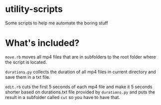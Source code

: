 # utility-scripts
Some scripts to help me automate the boring stuff

# What's included?
`move.rb` moves all mp4 files that are in subfolders to the root folder where the script is located.

`durations.py` collects the duration of all mp4 files in current directory and save them in a txt file.

`edit.rb` cuts the first 5 seconds of each mp4 file and make it 5 seconds shorter based on durations.txt file provided by `durations.py` and puts the result in a subfolder called `cut` so you have to have that.
